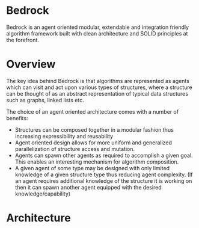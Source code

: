 # Bedrock
Bedrock is an agent oriented modular, extendable and integration friendly algorithm framework built with clean architecture and SOLID principles at the forefront. 

# Overview

The key idea behind Bedrock is that algorithms are represented as agents which can visit and act upon various types of structures, where a structure can be thought of as an abstract representation of typical data structures such as graphs, linked lists etc.  

The choice of an agent oriented architecture comes with a number of benefits:

* Structures can be composed together in a modular fashion thus increasing expressibility and reusability
* Agent oriented design allows for more uniform and generalized parallelization of structure access and mutation. 
* Agents can spawn other agents as required to accomplish a given goal. This enables an interesting mechanism for algorithm composition.
* A given agent of some type may be designed with only limited knowledge of a given structure type thus reducing agent complexity. (If an agent requires additional knowledge of the structure it is working on then it can spawn another agent equipped with the desired knowledge/capability)

# Architecture